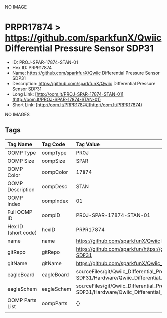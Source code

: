 


  
NO IMAGE  
# PRPR17874 > https://github.com/sparkfunX/Qwiic Differential Pressure Sensor SDP31

- ID: PROJ-SPAR-17874-STAN-01
- Hex ID: PRPR17874
- Name: https://github.com/sparkfunX/Qwiic Differential Pressure Sensor SDP31
- Description: https://github.com/sparkfunX/Qwiic Differential Pressure Sensor SDP31
- Long Link: [http://oom.lt/PROJ-SPAR-17874-STAN-01](http://oom.lt/PROJ-SPAR-17874-STAN-01)
- Short Link: [http://oom.lt/PRPR17874](http://oom.lt/PRPR17874)
  
NO IMAGES  
## Tags
  

|Tag Name|Tag Code|Tag Value|
| :--- | :--- | :--- |
|OOMP Type|oompType|PROJ|
|OOMP Size|oompSize|SPAR|
|OOMP Color|oompColor|17874|
|OOMP Description|oompDesc|STAN|
|OOMP Index|oompIndex|01|
|Full OOMP ID|oompID|PROJ-SPAR-17874-STAN-01|
|Hex ID (short code)|hexID|PRPR17874|
|name|name|https://github.com/sparkfunX/Qwiic Differential Pressure Sensor SDP31|
|gitRepo|gitRepo|https://github.com/sparkfun/https://github.com/sparkfunX/Qwiic_Differential_Pressure_Sensor-SDP31|
|gitName|gitName|https://github.com/sparkfunX/Qwiic_Differential_Pressure_Sensor-SDP31|
|eagleBoard|eagleBoard|sourceFiles/git/Qwiic_Differential_Pressure_Sensor-SDP31/Hardware/Qwiic_Differential_Pressure_Sensor-SDP31.brd|
|eagleSchem|eagleSchem|sourceFiles/git/Qwiic_Differential_Pressure_Sensor-SDP31/Hardware/Qwiic_Differential_Pressure_Sensor-SDP31.sch|
|OOMP Parts List|oompParts|{}|
||||
